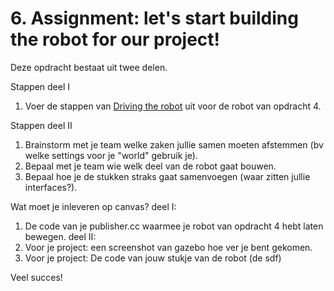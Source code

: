 # 6. Assignment: let's start building the robot for our project!

Deze opdracht bestaat uit twee delen. 

Stappen deel I
1) Voer de stappen van [Driving the robot](./5_Driving_the_robot.md) uit voor de robot van opdracht 4.


Stappen deel II
1) Brainstorm met je team welke zaken jullie samen moeten afstemmen (bv welke settings voor je "world" gebruik je).
2) Bepaal met je team wie welk deel van de robot gaat bouwen.
3) Bepaal hoe je de stukken straks gaat samenvoegen (waar zitten jullie interfaces?).

Wat moet je inleveren op canvas?
deel I:
1) De code van je publisher.cc waarmee je robot van opdracht 4 hebt laten bewegen.
deel II:
2) Voor je project: een screenshot van gazebo hoe ver je bent gekomen.
3) Voor je project: De code van jouw stukje van de robot (de sdf)

Veel succes!
